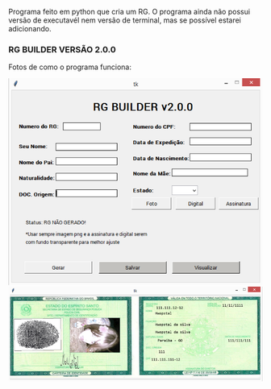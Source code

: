 <p>
  Programa feito em python que cria um RG. O programa ainda não possui versão de executavél nem versão de terminal, mas se possível estarei adicionando.
</p>

<h3>RG BUILDER VERSÃO 2.0.0</h3>
<p>Fotos de como o programa funciona:</p>

<img src="https://github.com/hwosptal/RgBuilder/blob/main/rgbuilder.png" alt="Rg Builder">
<img src="https://github.com/hwosptal/RgBuilder/blob/main/foto_amostra.png" alt="RG Pronto kkkkk">

